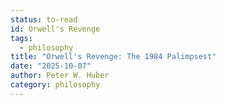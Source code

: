 ```yaml
---
status: to-read
id: Orwell's Revenge
tags:
  - philosophy
title: "Orwell's Revenge: The 1984 Palimpsest"
date: "2025-10-07"
author: Peter W. Huber
category: philosophy
---
```

